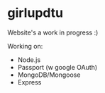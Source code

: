 # girlupdtu
Website's a work in progress :)

Working on:
- Node.js
- Passport (w google OAuth)
- MongoDB/Mongoose
- Express

